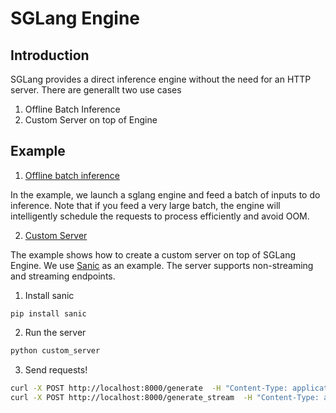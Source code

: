 # SGLang Engine

## Introduction
SGLang provides a direct inference engine without the need for an HTTP server. There are generallt two use cases

1. Offline Batch Inference
2. Custom Server on top of Engine

## Example

1. [Offline batch inference](./offline_batch_inference.py)

In the example, we launch a sglang engine and feed a batch of inputs to do inference. Note that if you feed a very large batch, the engine will intelligently schedule the requests to process efficiently and avoid OOM.

2. [Custom Server](./custom_server.py)

The example shows how to create a custom server on top of SGLang Engine. We use [Sanic](https://sanic.dev/en/) as an example. The server supports non-streaming and streaming endpoints.

1. Install sanic

```bsah
pip install sanic
```

2. Run the server

```bash
python custom_server
```

3. Send requests!

```bash
curl -X POST http://localhost:8000/generate  -H "Content-Type: application/json"  -d '{"prompt": "Transformer architecture is..."}'
curl -X POST http://localhost:8000/generate_stream  -H "Content-Type: application/json"  -d '{"prompt": "Transformer architecture is.."}' --no-buffer
```
